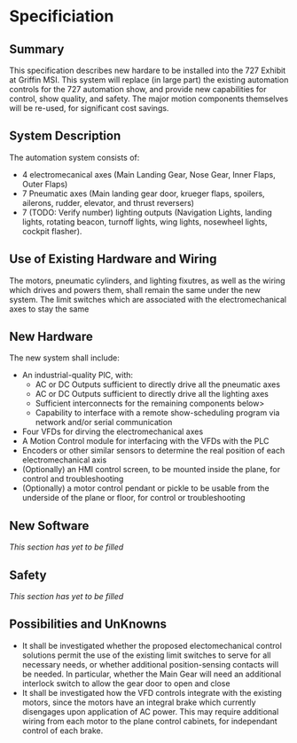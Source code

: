 # Specificiation

## Summary

This specification describes new hardare to be installed into the 727 Exhibit at Griffin MSI. This system will replace (in large part) the existing automation controls for the 727 automation show, and provide new capabilities for control, show quality, and safety. The major motion components themselves will be re-used, for significant cost savings.

## System Description

The automation system consists of:

- 4 electromecanical axes (Main Landing Gear, Nose Gear, Inner Flaps, Outer Flaps)
- 7 Pneumatic axes (Main landing gear door, krueger flaps, spoilers, ailerons, rudder, elevator, and thrust reversers)
- 7 (TODO: Verify number) lighting outputs (Navigation Lights, landing lights, rotating beacon, turnoff lights, wing lights, nosewheel lights, cockpit flasher).

## Use of Existing Hardware and Wiring

The motors, pneumatic cylinders, and lighting fixutres, as well as the wiring which drives and powers them, shall remain the same under the new system. The limit switches which are associated with the electromechanical axes to stay the same

##  New Hardware

The new system shall include:

- An industrial-quality PlC, with:
  - AC or DC Outputs sufficient to directly drive all the pneumatic axes
  - AC or DC Outputs sufficient to directly drive all the lighting axes
  - Sufficient interconnects for the remaining components below>
  - Capability to interface with a remote show-scheduling program via network and/or serial communication
- Four VFDs for dirving the electromechanical axes
- A Motion Control module for interfacing with the VFDs with the PLC
- Encoders or other similar sensors to determine the real position of each electromechanical axis
- (Optionally) an HMI control screen, to be mounted inside the plane, for control and troubleshooting
- (Optionally) a motor control pendant or pickle to be usable from the underside of the plane or floor, for control or troubleshooting

## New Software

*This section has yet to be filled*

## Safety

*This section has yet to be filled*

## Possibilities and UnKnowns

- It shall be investigated whether the proposed electomechanical control solutions permit the use of the existing limit switches to serve for all necessary needs, or whether additional position-sensing contacts will be needed. In particular, whether the Main Gear will need an additional interlock switch to allow the gear door to open and close
- It shall be investigated how the VFD controls integrate with the existing motors, since the motors have an integral brake which currently disengages upon application of AC power. This may require additional wiring from each motor to the plane control cabinets, for independant control of each brake.
